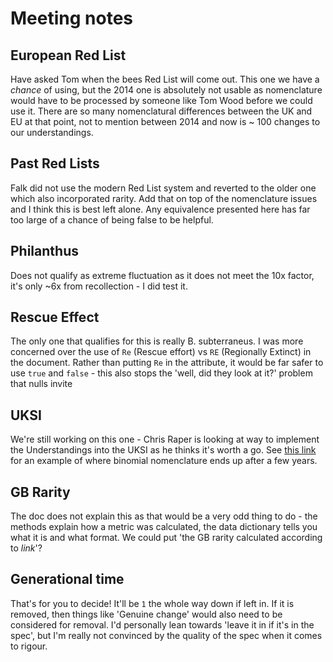 # Meeting notes

## European Red List
Have asked Tom when the bees Red List will come out. This one we have a *chance* of using, but the 2014 one is absolutely not usable as nomenclature would have to be processed by someone like Tom Wood before we could use it. There are so many nomenclatural differences between the UK and EU at that point, not to mention between 2014 and now is ~ 100 changes to our understandings.

## Past Red Lists
Falk did not use the modern Red List system and reverted to the older one which also incorporated rarity. Add that on top of the nomenclature issues and I think this is best left alone. Any equivalence presented here has far too large of a chance of being false to be helpful.

## Philanthus
Does not qualify as extreme fluctuation as it does not meet the 10x factor, it's only ~6x from recollection - I did test it.

## Rescue Effect
The only one that qualifies for this is really B. subterraneus. I was more concerned over the use of `Re` (Rescue effort) vs `RE` (Regionally Extinct) in the document. Rather than putting `Re` in the attribute, it would be far safer to use `true` and `false` - this also stops the 'well, did they look at it?' problem that nulls invite

## UKSI
We're still working on this one - Chris Raper is looking at way to implement the Understandings into the UKSI as he thinks it's worth a go. See [this link](https://www.researchgate.net/profile/Zachary-Portman/publication/393642837_Big_data_changing_taxonomy_and_ghost_records_permanent_preservation_of_collected_specimens_is_essential_for_insect_monitoring/links/6874989f6e247f362b1906f4/Big-data-changing-taxonomy-and-ghost-records-permanent-preservation-of-collected-specimens-is-essential-for-insect-monitoring.pdf) for an example of where binomial nomenclature ends up after a few years.

## GB Rarity
The doc does not explain this as that would be a very odd thing to do - the methods explain how a metric was calculated, the data dictionary tells you what it is and what format. We could put 'the GB rarity calculated according to *link*'?

## Generational time
That's for you to decide! It'll be `1` the whole way down if left in. If it is removed, then things like 'Genuine change' would also need to be considered for removal. I'd personally lean towards 'leave it in if it's in the spec', but I'm really not convinced by the quality of the spec when it comes to rigour.